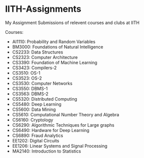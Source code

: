 # IITH-Assignments
My Assignment Submissions of relevent courses and clubs at IITH

Courses:

- AI1110: Probability and Random Variables
- BM3000: Foundations of Natural Intelligence
- CS2233: Data Structures
- CS2323: Computer Architecture
- CS3390: Foundation of Machine Learning
- CS3423: Compilers-2
- CS3510: OS-1
- CS3523: OS-2
- CS3530: Computer Networks
- CS3550: DBMS-1
- CS3563: DBMS-2
- CS5320: Distributed Computing
- CS5480: Deep Learning
- CS5600: Data Mining
- CS5610: Computational Number Theory and Algebra
- CS6160: Cryptology
- CS6290: Algorithmic Techniques for Large graphs 
- CS6490: Hardware for Deep Learning
- CS6890: Fraud Analytics
- EE1202: Digital Circuits
- EE1206: Linear Systems and Signal Processing
- MA2140: Introduction to Statistics
